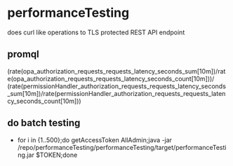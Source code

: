 # performanceTesting
does curl like operations to TLS protected REST API endpoint
## promql
(rate(opa_authorization_requests_requests_latency_seconds_sum[10m])/rate(opa_authorization_requests_requests_latency_seconds_count[10m]))/
(rate(permissionHandler_authorization_requests_requests_latency_seconds_sum[10m])/rate(permissionHandler_authorization_requests_requests_latency_seconds_count[10m]))

## do batch testing 
* for i in {1..500};do getAccessToken AllAdmin;java -jar /repo/performanceTesting/performanceTesting/target/performanceTesting.jar $TOKEN;done

